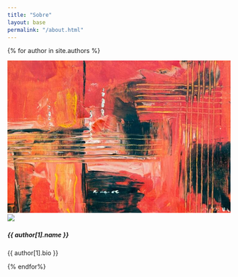 ```yaml
---
title: "Sobre"
layout: base
permalink: "/about.html"
---
```


{% for author in site.authors %}
<div class="col-md-4">
		<div class="card shadow-sm border-0">
			<img class="card-img-top" src="./assets/img/demo/blog8.jpg" alt="Card image cap">
			<div class="card-body text-center">
				<img class="rounded-circle shadow mt-neg5" src="{{site.baseurl}}/{{ author[1].avatar }}" width="70">
				<h5 class="card-title">{{ author[1].name }}</h5>
				<p class="card-text text-muted">
					 {{ author[1].bio }}
				</p>
				<div class="text-center">
					<a target="_blank" href="{{ author[1].facebook }}"><span class="iconbox iconsmall rounded-circle bg-secondary text-white mr-1"><i class="fab fa-facebook-f"></i></span></a>
					<a target="_blank" href="{{ author[1].twitter }}"><span class="iconbox iconsmall rounded-circle bg-info text-white mr-1"><i class="fab fa-twitter"></i></span></a>
					<a target="_blank" href="{{ author[1].github }}"><span class="iconbox iconsmall rounded-circle bg-dark text-white"><i class="fab fa-github"></i></span></a>
				</div>
			</div>
		</div>
	</div>
{% endfor%}